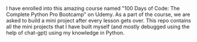 I have enrolled into this amazing course named "100 Days of Code: The Complete Python Pro Bootcamp" on Udemy. As a part of the course, we are asked to build a mini project after every lesson gets over. 
This repo contains all the mini projects that I have built myself (and mostly debugged using the help of chat-gpt) using my knowledge in Python.
